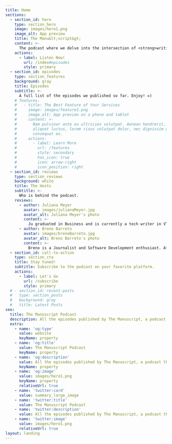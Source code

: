 ```yaml
---
title: Home
sections:
  - section_id: hero
    type: section_hero
    image: images/hero1.png
    image_alt: App preview
    title: The Manu&lt;script&gt;
    content: >-
      The podcast where we delve into the intersection of <strong>writing</strong> and the development of <strong>technology</strong> products. 
    actions:
      - label: Listen Now!
        url: /index#episodes
        style: primary
  - section_id: episodes
    type: section_features
    background: gray
    title: Episodes
    subtitle: >-
      A full list of the episodes we published so far. Enjoy! =)
    # features:
    #   - title: The Best Feature of Your Services
    #     image: images/feature1.png
    #     image_alt: App preview on a phone and tablet
    #     content: >-
    #       Nam pulvinar ante eu ultricies volutpat. Aenean hendrerit, eros sed
    #       aliquet luctus, lorem risus volutpat dolor, nec dignissim diam neque
    #       consequat ex.
    #     actions:
    #       - label: Learn More
    #         url: /features
    #         style: secondary
    #         has_icon: true
    #         icon: arrow-right
    #         icon_position: right
  - section_id: reviews
    type: section_reviews
    background: white
    title: The Hosts
    subtitle: >-
      Who is behind the podcast.
    reviews:
      - author: Juliana Meyer
        avatar: images/julianaMeyer.jpg
        avatar_alt: Juliana Meyer's photo
        content: >-
          Ju graduated in Business and is currently a tech writer in VTEX. Previously worked for an animation studio in London, and at social impact organisations in Mexico, Brazil and Panama.
      - author: Breno Barreto
        avatar: images/brenoBarreto.jpg
        avatar_alt: Breno Barreto's photo
        content: >-
          Breno is a Journalist and Software Development enthusiast. After working at companies such as TV Globo, L'Oréal, and VTEX, he currently works as a Technical Writer at Nubank's engineering team.
  - section_id: call-to-action
    type: section_cta
    title: Stay tuned!
    subtitle: Subscribe to the podcast on your favorite platform.
    actions:
      - label: Let's Go
        url: /subscribe
        style: primary
  # - section_id: recent-posts
  #   type: section_posts
  #   background: gray
  #   title: Latest Posts
seo:
  title: The Manuscript Podcast
  description: All the episodes published by The Manuscript, a podcast that delves into the intersection of writing and tech.
  extra:
    - name: 'og:type'
      value: website
      keyName: property
    - name: 'og:title'
      value: The Manuscript Podcast
      keyName: property
    - name: 'og:description'
      value: All the episodes published by The Manuscript, a podcast that delves into the intersection of writing and tech.
      keyName: property
    - name: 'og:image'
      value: images/hero1.png
      keyName: property
      relativeUrl: true
    - name: 'twitter:card'
      value: summary_large_image
    - name: 'twitter:title'
      value: The Manuscript Podcast
    - name: 'twitter:description'
      value: All the episodes published by The Manuscript, a podcast that delves into the intersection of writing and tech.
    - name: 'twitter:image'
      value: images/hero1.png
      relativeUrl: true
layout: landing
---
```

